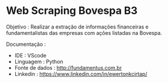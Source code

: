 # Web Scraping Bovespa B3

Objetivo : Realizar a extração de informações financeiras e fundamentalistas das empresas com ações listadas na Bovespa.


Documentação :

- IDE : VScode
- Linguagem : Python
- Fonte de dados : http://fundamentus.com.br
- Linkedin : https://www.linkedin.com/in/ewertonkcirtap/

